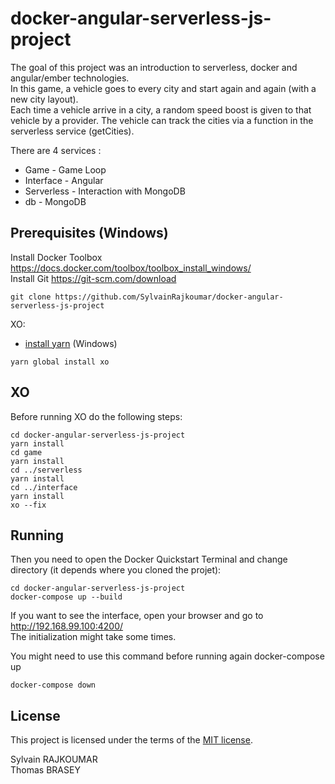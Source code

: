 # docker-angular-serverless-js-project
The goal of this project was an introduction to serverless, docker and angular/ember technologies.  
In this game, a vehicle goes to every city and start again and again (with a new city layout).   
Each time a vehicle arrive in a city, a random speed boost is given to that vehicle by a provider.
The vehicle can track the cities via a function in the serverless service (getCities).   

There are 4 services : 
  - Game - Game Loop  
  - Interface - Angular   
  - Serverless - Interaction with MongoDB  
  - db - MongoDB  

## Prerequisites (Windows)

Install Docker Toolbox https://docs.docker.com/toolbox/toolbox_install_windows/  
Install Git https://git-scm.com/download

```
git clone https://github.com/SylvainRajkoumar/docker-angular-serverless-js-project  
```  

XO:
* [install yarn](https://yarnpkg.com/en/docs/install#windows) (Windows)
```
yarn global install xo
```

## XO
Before running XO do the following steps:
```
cd docker-angular-serverless-js-project
yarn install
cd game
yarn install
cd ../serverless
yarn install
cd ../interface
yarn install
xo --fix
```

## Running  
Then you need to open the Docker Quickstart Terminal and change directory (it depends where you cloned the projet): 
```
cd docker-angular-serverless-js-project
docker-compose up --build
```

If you want to see the interface, open your browser and go to http://192.168.99.100:4200/  
The initialization might take some times.

You might need to use this command before running again docker-compose up  
```
docker-compose down  
```
## License

This project is licensed under the terms of the
[MIT license](/LICENSE.md).


Sylvain RAJKOUMAR  
Thomas BRASEY
